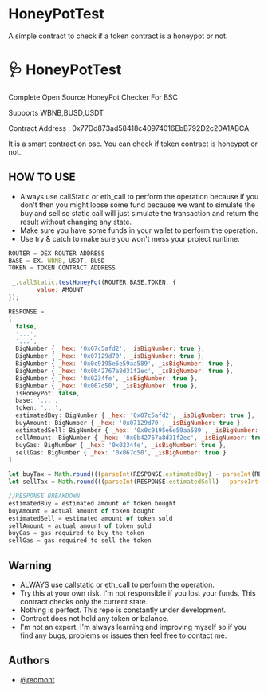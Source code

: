 # HoneyPotTest

A simple contract to check if a token contract is a honeypot or not.

# 🩺 HoneyPotTest

Complete Open Source HoneyPot Checker For BSC

Supports WBNB,BUSD,USDT

Contract Address : 0x77Dd873ad58418c40974016EbB792D2c20A1ABCA

It is a smart contract on bsc. You can check if token contract is honeypot or not.

## HOW TO USE

- Always use callStatic or eth_call to perform the operation because if you don't then you might loose some fund because we want to simulate the buy and sell so static call will just simulate the transaction and return the result without changing any state.
- Make sure you have some funds in your wallet to perform the operation.
- Use try & catch to make sure you won't mess your project runtime.

```javascript
ROUTER = DEX ROUTER ADDRESS
BASE = EX. WBNB, USDT, BUSD
TOKEN = TOKEN CONTRACT ADDRESS

 _.callStatic.testHoneyPot(ROUTER,BASE,TOKEN, {
        value: AMOUNT
});

RESPONSE =
[
  false,
  '...',
  '...',
  BigNumber { _hex: '0x07c5afd2', _isBigNumber: true },
  BigNumber { _hex: '0x07129d70', _isBigNumber: true },
  BigNumber { _hex: '0x0c9195e6e59aa589', _isBigNumber: true },
  BigNumber { _hex: '0x0b42767a8d31f2ec', _isBigNumber: true },
  BigNumber { _hex: '0x0234fe', _isBigNumber: true },
  BigNumber { _hex: '0x067d50', _isBigNumber: true },
  isHoneyPot: false,
  base: '...',
  token: '...',
  estimatedBuy: BigNumber { _hex: '0x07c5afd2', _isBigNumber: true },
  buyAmount: BigNumber { _hex: '0x07129d70', _isBigNumber: true },
  estimatedSell: BigNumber { _hex: '0x0c9195e6e59aa589', _isBigNumber: true },
  sellAmount: BigNumber { _hex: '0x0b42767a8d31f2ec', _isBigNumber: true },
  buyGas: BigNumber { _hex: '0x0234fe', _isBigNumber: true },
  sellGas: BigNumber { _hex: '0x067d50', _isBigNumber: true }
]

let buyTax = Math.round(((parseInt(RESPONSE.estimatedBuy) - parseInt(RESPONSE.buyAmount)) / parseInt(RESPONSE.estimatedBuy)) * 100);
let sellTax = Math.round(((parseInt(RESPONSE.estimatedSell) - parseInt(RESPONSE.sellAmount)) / parseInt(RESPONSE.estimatedSell)) * 100);

//RESPONSE BREAKDOWN
estimatedBuy = estimated amount of token bought
buyAmount = actual amount of token bought
estimatedSell = estimated amount of token sold
sellAmount = actual amount of token sold
buyGas = gas required to buy the token
sellGas = gas required to sell the token

```

## Warning

- ALWAYS use callstatic or eth_call to perform the operation.
- Try this at your own risk. I'm not responsible if you lost your funds. This contract checks only the current state.
- Nothing is perfect. This repo is constantly under development.
- Contract does not hold any token or balance.
- I'm not an expert. I'm always learning and improving myself so if you find any bugs, problems or issues then feel free to contact me.

## Authors

- [@redmont](https://www.github.com/redmont)
